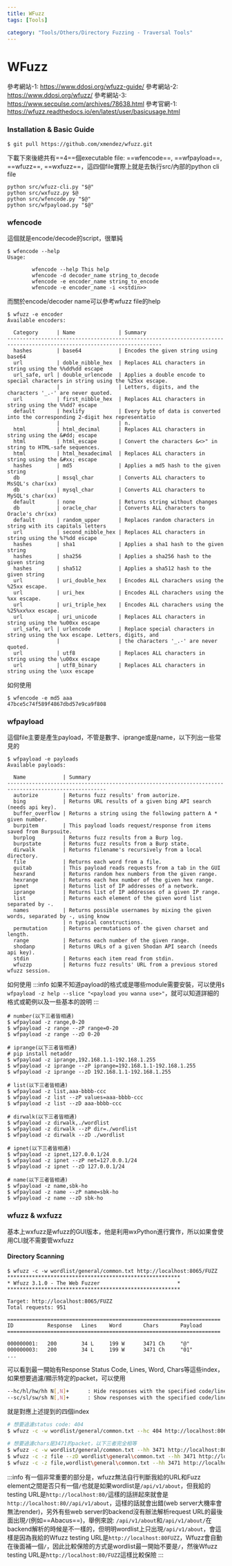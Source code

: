```yaml
---
title: WFuzz
tags: [Tools]

category: "Tools/Others/Directory Fuzzing - Traversal Tools"
---
```


# WFuzz
參考網站-1: https://www.ddosi.org/wfuzz-guide/
參考網站-2: https://www.ddosi.org/wfuzz/
參考網站-3: https://www.secpulse.com/archives/78638.html
參考官網-1: https://wfuzz.readthedocs.io/en/latest/user/basicusage.html
### Installation & Basic Guide
```bash!
$ git pull https://github.com/xmendez/wfuzz.git
```
下載下來後總共有==4==個executable file: ==wfencode==, ==wfpayload==, ==wfuzz==, ==wxfuzz==，這四個file實際上就是去執行src/內部的python cli file
```bash!
python src/wfuzz-cli.py "$@"
python src/wxfuzz.py $@
python src/wfencode.py "$@"
python src/wfpayload.py "$@"
```
### wfencode
這個就是encode/decode的script，很單純
```bash!
$ wfencode --help
Usage:

        wfencode --help This help
        wfencode -d decoder_name string_to_decode
        wfencode -e encoder_name string_to_encode
        wfencode -e encoder_name -i <<stdin>>
```
而關於encode/decoder name可以參考wfuzz file的help
```bash!
$ wfuzz -e encoder
Available encoders:

  Category      | Name              | Summary
------------------------------------------------------------------------------------------------------------------------
  hashes        | base64            | Encodes the given string using base64
  url           | doble_nibble_hex  | Replaces ALL characters in string using the %%dd%dd escape
  url_safe, url | double_urlencode  | Applies a double encode to special characters in string using the %25xx escape.
                |                   | Letters, digits, and the characters '_.-' are never quoted.
  url           | first_nibble_hex  | Replaces ALL characters in string using the %%dd? escape
  default       | hexlify           | Every byte of data is converted into the corresponding 2-digit hex representatio
                |                   | n.
  html          | html_decimal      | Replaces ALL characters in string using the &#dd; escape
  html          | html_escape       | Convert the characters &<>" in string to HTML-safe sequences.
  html          | html_hexadecimal  | Replaces ALL characters in string using the &#xx; escape
  hashes        | md5               | Applies a md5 hash to the given string
  db            | mssql_char        | Converts ALL characters to MsSQL's char(xx)
  db            | mysql_char        | Converts ALL characters to MySQL's char(xx)
  default       | none              | Returns string without changes
  db            | oracle_char       | Converts ALL characters to Oracle's chr(xx)
  default       | random_upper      | Replaces random characters in string with its capitals letters
  url           | second_nibble_hex | Replaces ALL characters in string using the %?%dd escape
  hashes        | sha1              | Applies a sha1 hash to the given string
  hashes        | sha256            | Applies a sha256 hash to the given string
  hashes        | sha512            | Applies a sha512 hash to the given string
  url           | uri_double_hex    | Encodes ALL charachers using the %25xx escape.
  url           | uri_hex           | Encodes ALL charachers using the %xx escape.
  url           | uri_triple_hex    | Encodes ALL charachers using the %25%xx%xx escape.
  url           | uri_unicode       | Replaces ALL characters in string using the %u00xx escape
  url_safe, url | urlencode         | Replace special characters in string using the %xx escape. Letters, digits, and
                |                   | the characters '_.-' are never quoted.
  url           | utf8              | Replaces ALL characters in string using the \u00xx escape
  url           | utf8_binary       | Replaces ALL characters in string using the \uxx escape
```
如何使用
```bash!
$ wfencode -e md5 aaa
47bce5c74f589f4867dbd57e9ca9f808
```
### wfpayload
這個file主要是產生payload，不管是數字、iprange或是name，以下列出一些常見的
```bash!
$ wfpayload -e payloads
Available payloads:

  Name            | Summary
------------------------------------------------------------------------------------------------------
  autorize        | Returns fuzz results' from autorize.
  bing            | Returns URL results of a given bing API search (needs api key).
  buffer_overflow | Returns a string using the following pattern A * given number.
  burpitem        | This payload loads request/response from items saved from Burpsuite.
  burplog         | Returns fuzz results from a Burp log.
  burpstate       | Returns fuzz results from a Burp state.
  dirwalk         | Returns filename's recursively from a local directory.
  file            | Returns each word from a file.
  guitab          | This payload reads requests from a tab in the GUI
  hexrand         | Returns random hex numbers from the given range.
  hexrange        | Returns each hex number of the given hex range.
  ipnet           | Returns list of IP addresses of a network.
  iprange         | Returns list of IP addresses of a given IP range.
  list            | Returns each element of the given word list separated by -.
  names           | Returns possible usernames by mixing the given words, separated by -, using know
                  | n typical constructions.
  permutation     | Returns permutations of the given charset and length.
  range           | Returns each number of the given range.
  shodanp         | Returns URLs of a given Shodan API search (needs api key).
  stdin           | Returns each item read from stdin.
  wfuzzp          | Returns fuzz results' URL from a previous stored wfuzz session.
```
如何使用
:::info
如果不知道payload的格式或是哪些module需要安裝，可以使用`$ wfpayload -z help --slice "<payload you wanna use>"`，就可以知道詳細的格式或範例以及一些基本的說明
:::
```bash!
# number(以下三者皆相通)
$ wfpayload -z range,0-20
$ wfpayload -z range --zP range=0-20
$ wfpayload -z range --zD 0-20

# iprange(以下三者皆相通)
# pip install netaddr
$ wfpayload -z iprange,192.168.1.1-192.168.1.255
$ wfpayload -z iprange --zP iprange=192.168.1.1-192.168.1.255
$ wfpayload -z iprange --zD 192.168.1.1-192.168.1.255

# list(以下三者皆相通)
$ wfpayload -z list,aaa-bbbb-ccc
$ wfpayload -z list --zP values=aaa-bbbb-ccc
$ wfpayload -z list --zD aaa-bbbb-ccc

# dirwalk(以下三者皆相通)
$ wfpayload -z dirwalk,./wordlist
$ wfpayload -z dirwalk --zP dir=./wordlist
$ wfpayload -z dirwalk --zD ./wordlist

# ipnet(以下三者皆相通)
$ wfpayload -z ipnet,127.0.0.1/24
$ wfpayload -z ipnet --zP net=127.0.0.1/24
$ wfpayload -z ipnet --zD 127.0.0.1/24

# name(以下三者皆相通)
$ wfpayload -z name,sbk-ho
$ wfpayload -z name --zP name=sbk-ho
$ wfpayload -z name --zD sbk-ho
```
### wfuzz & wxfuzz
基本上wxfuzz是wfuzz的GUI版本，他是利用wxPython進行實作，所以如果會使用CLI就不需要管wxfuzz
#### Directory Scanning
```bash!
$ wfuzz -c -w wordlist/general/common.txt http://localhost:8065/FUZZ
********************************************************
* Wfuzz 3.1.0 - The Web Fuzzer                         *
********************************************************

Target: http://localhost:8065/FUZZ
Total requests: 951

=====================================================================
ID           Response   Lines    Word       Chars       Payload
=====================================================================

000000001:   200        34 L     199 W      3471 Ch     "@"
000000003:   200        34 L     199 W      3471 Ch     "01"
...
```
可以看到最一開始有Response Status Code, Lines, Word, Chars等這些index，如果想要過濾/顯示特定的packet，可以使用
```bash
--hc/hl/hw/hh N[,N]+      : Hide responses with the specified code/lines/words/chars (Use BBB for taking values from baseline)
--sc/sl/sw/sh N[,N]+      : Show responses with the specified code/lines/words/chars (Use BBB for taking values from baseline)
```
就是對應上述提到的四個index
```bash
# 想要過濾status code: 404
$ wfuzz -c -w wordlist/general/common.txt --hc 404 http://localhost:8065/FUZZ

# 想要過濾chars是3471的packet，以下三者完全相等
$ wfuzz -c -w wordlist/general/common.txt --hh 3471 http://localhost:8065/FUZZ
$ wfuzz -c -z file --zD wordlist\general\common.txt --hh 3471 http://localhost:8065/FUZZ
$ wfuzz -c -z file,wordlist\general\common.txt --hh 3471 http://localhost:8065/FUZZ
```

:::info
有一個非常重要的部分是，wfuzz無法自行判斷我給的URL和Fuzz element之間是否只有一個`/`也就是如果wordlist是`/api/v1/about`，但我給的testing URL是`http://localhost:80/`這樣的話拼起來就會是`http://localhost:80//api/v1/about`，這樣的話就會出錯(web server大機率會無法render)，另外有些web server的backend沒有辦法解析request URL的最後面出現`/`(例如==Abacus==)，舉例來說: `/api/v1/about`和`/api/v1/about/`在backend解析的時候是不一樣的，但明明wordlist上只出現`/api/v1/about`，會這樣是因為我給的Wfuzz testing URL是`http://localhost:80FUZZ`，Wfuzz會自動在後面補一個`/`，因此比較保險的方式是wordlist最一開始不要是`/`，然後Wfuzz testing URL是`http://localhost:80/FUZZ`這樣比較保險
:::